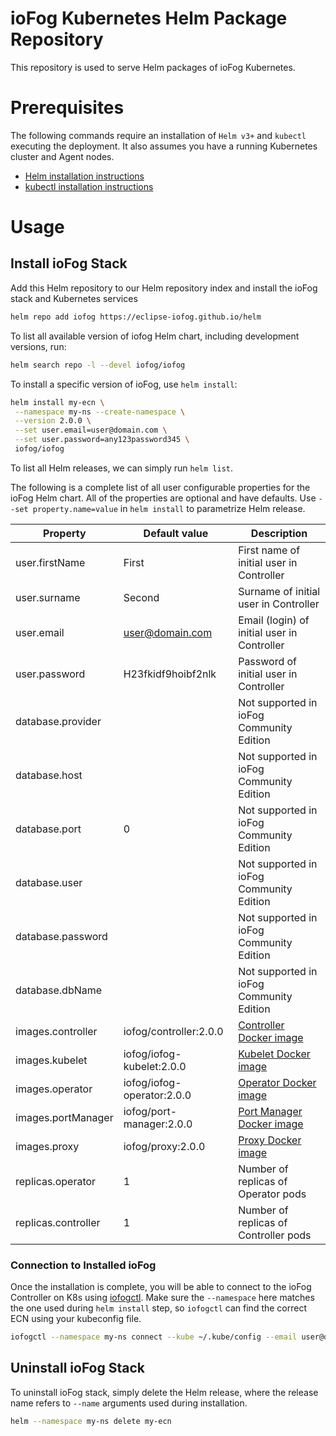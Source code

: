 # ioFog Kubernetes Helm Package Repository

This repository is used to serve Helm packages of ioFog Kubernetes.

# Prerequisites

The following commands require an installation of `Helm v3+` and `kubectl` executing the deployment. It also assumes you have a running Kubernetes cluster and Agent nodes.

* [Helm installation instructions](https://helm.sh/docs/intro/install/)
* [kubectl installation instructions](https://kubernetes.io/docs/tasks/tools/install-kubectl/)

# Usage

## Install ioFog Stack

Add this Helm repository to our Helm repository index and install the ioFog stack and Kubernetes services

```bash
helm repo add iofog https://eclipse-iofog.github.io/helm
```

To list all available version of iofog Helm chart, including development versions, run:

```bash
helm search repo -l --devel iofog/iofog 
```

To install a specific version of ioFog, use `helm install`:

```bash
helm install my-ecn \
 --namespace my-ns --create-namespace \
 --version 2.0.0 \
 --set user.email=user@domain.com \
 --set user.password=any123password345 \
 iofog/iofog
```

To list all Helm releases, we can simply run `helm list`.

The following is a complete list of all user configurable properties for the ioFog Helm chart. All of the properties are optional and have defaults. Use `--set property.name=value` in `helm install` to parametrize Helm release.

| Property                                | Default value                   | Description                                                                                   |
| --------------------------------------- | ------------------------------- | --------------------------------------------------------------------------------------------- |
| user.firstName                          | First                           | First name of initial user in Controller                                                      |
| user.surname                            | Second                          | Surname of initial user in Controller                                                         |
| user.email                              | user@domain.com                 | Email (login) of initial user in Controller                                                   |
| user.password                           | H23fkidf9hoibf2nlk              | Password of initial user in Controller                                                        |
| database.provider                       |                                 | Not supported in ioFog Community Edition                                                      |
| database.host                           |                                 | Not supported in ioFog Community Edition                                                      |
| database.port                           | 0                               | Not supported in ioFog Community Edition                                                      |
| database.user                           |                                 | Not supported in ioFog Community Edition                                                      |
| database.password                       |                                 | Not supported in ioFog Community Edition                                                      |
| database.dbName                         |                                 | Not supported in ioFog Community Edition                                                      |
| images.controller                       | iofog/controller:2.0.0          | [Controller Docker image](https://hub.docker.com/r/iofog/controller/tags)                     |
| images.kubelet                          | iofog/iofog-kubelet:2.0.0       | [Kubelet Docker image](https://hub.docker.com/r/iofog/iofog-kubelet/tags)                     |
| images.operator                         | iofog/iofog-operator:2.0.0      | [Operator Docker image](https://hub.docker.com/r/iofog/iofog-operator/tags)                   |
| images.portManager                      | iofog/port-manager:2.0.0        | [Port Manager Docker image](https://hub.docker.com/r/iofog/port-manager/tags)                 |
| images.proxy                            | iofog/proxy:2.0.0               | [Proxy Docker image](https://hub.docker.com/r/iofog/proxy/tags)                               |
| replicas.operator                       | 1                               | Number of replicas of Operator pods                                                           |
| replicas.controller                     | 1                               | Number of replicas of Controller pods                                                         |


### Connection to Installed ioFog

Once the installation is complete, you will be able to connect to the ioFog Controller on K8s using [iofogctl](https://iofog.org/docs/2.0.0/tools/iofogctl/usage.html). Make sure the `--namespace` here matches the one used during `helm install` step, so `iofogctl` can find the correct ECN using your kubeconfig file.

```bash
iofogctl --namespace my-ns connect --kube ~/.kube/config --email user@domain.com --pass H23fkidf9hoibf2nlk
```

## Uninstall ioFog Stack

To uninstall ioFog stack, simply delete the Helm release, where the release name refers to `--name` arguments used during installation.

```bash
helm --namespace my-ns delete my-ecn
```
